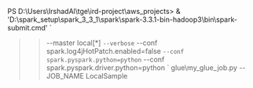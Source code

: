 
PS D:\Users\IrshadAl\tge\ird-project\aws_projects> & 'D:\spark_setup\spark_3_3_1\spark\spark-3.3.1-bin-hadoop3\bin\spark-submit.cmd' `
>>   --master local[*] `
>>   --verbose `
>>   --conf spark.log4jHotPatch.enabled=false `
>>   --conf spark.pyspark.python=python `
>>   --conf spark.pyspark.driver.python=python `
>>   glue\my_glue_job.py --JOB_NAME LocalSample
